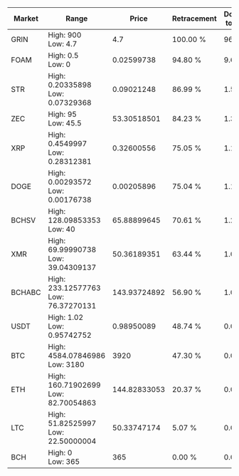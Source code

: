 | Market | Range | Price| Retracement | Doubles to 50% |
| --- | --- | --- | --- | --- |
| GRIN | High: 900<br />Low: 4.7 | 4.7 | 100.00 % | 96.24 |
| FOAM | High: 0.5<br />Low: 0 | 0.02599738 | 94.80 % | 9.62 |
| STR | High: 0.20335898<br />Low: 0.07329368 | 0.09021248 | 86.99 % | 1.53 |
| ZEC | High: 95<br />Low: 45.5 | 53.30518501 | 84.23 % | 1.32 |
| XRP | High: 0.4549997<br />Low: 0.28312381 | 0.32600556 | 75.05 % | 1.13 |
| DOGE | High: 0.00293572<br />Low: 0.00176738 | 0.00205896 | 75.04 % | 1.14 |
| BCHSV | High: 128.09853353<br />Low: 40 | 65.88899645 | 70.61 % | 1.28 |
| XMR | High: 69.99990738<br />Low: 39.04309137 | 50.36189351 | 63.44 % | 1.08 |
| BCHABC | High: 233.12577763<br />Low: 76.37270131 | 143.93724892 | 56.90 % | 1.08 |
| USDT | High: 1.02<br />Low: 0.95742752 | 0.98950089 | 48.74 % | 0.00 |
| BTC | High: 4584.07846986<br />Low: 3180 | 3920 | 47.30 % | 0.00 |
| ETH | High: 160.71902699<br />Low: 82.70054863 | 144.82833053 | 20.37 % | 0.00 |
| LTC | High: 51.82525997<br />Low: 22.50000004 | 50.33747174 | 5.07 % | 0.00 |
| BCH | High: 0<br />Low: 365 | 365 | 0.00 % | 0.00 |
